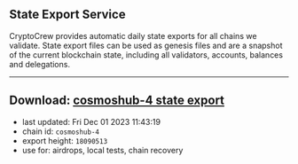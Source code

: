 ## State Export Service
CryptoCrew provides automatic daily state exports for all chains we validate. State export files can be used as genesis files and are a snapshot of the current blockchain state, including all validators, accounts, balances and delegations.

---
**Download: [cosmoshub-4 state export](https://dl.ccvalidators.com/SERVICE/cosmoshub/cosmoshub-4_export_18090513.json)**
---

- last updated: Fri Dec 01 2023 11:43:19
- chain id: `cosmoshub-4`
- export height: `18090513`
- use for: airdrops, local tests, chain recovery
